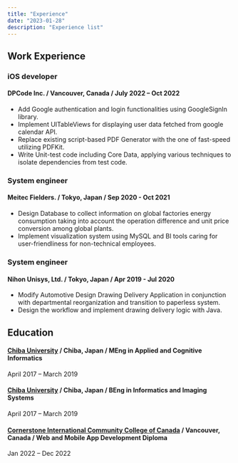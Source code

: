 ```yaml
---
title: "Experience"
date: "2023-01-28"
description: "Experience list"
---
```


## Work Experience
###  iOS developer
#### DPCode Inc. / Vancouver, Canada / July 2022 – Oct 2022  
- Add Google authentication and login functionalities using GoogleSignIn library.  
- Implement UITableViews for displaying user data fetched from google calendar API.  
- Replace existing script-based PDF Generator with the one of fast-speed utilizing PDFKit.  
- Write Unit-test code including Core Data, applying various techniques to isolate dependencies from test code.  

### System engineer
#### Meitec Fielders. / Tokyo, Japan / Sep 2020 - Oct 2021  
- Design Database to collect information on global factories energy consumption taking into account the operation difference and unit price conversion among global plants.
- Implement visualization system using MySQL and BI tools caring for user-friendliness for non-technical employees.

### System engineer
#### Nihon Unisys, Ltd. / Tokyo, Japan / Apr 2019 - Jul 2020  
- Modify Automotive Design Drawing Delivery Application in conjunction with departmental reorganization and transition to paperless system.  
- Design the workflow and implement drawing delivery logic with Java.  

## Education
#### [Chiba University](https://www.chiba-u.ac.jp/e/) / Chiba, Japan / MEng in Applied and Cognitive Informatics
April 2017 – March 2019
#### [Chiba University](https://www.chiba-u.ac.jp/e/) / Chiba, Japan / BEng in Informatics and Imaging Systems
April 2017 – March 2019

#### [Cornerstone International Community College of Canada](https://ciccc.ca/) / Vancouver, Canada / Web and Mobile App Development Diploma
Jan 2022 – Dec 2022